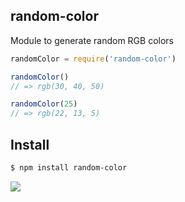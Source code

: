 ## random-color

Module to generate random RGB colors

```js
randomColor = require('random-color')

randomColor()
// => rgb(30, 40, 50)

randomColor(25)
// => rgb(22, 13, 5)
```

## Install

```bash
$ npm install random-color
```

![](https://dl.dropboxusercontent.com/s/ofqr0ha1all2nbl/npmel_30.jpg)
